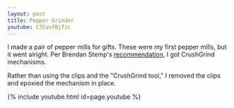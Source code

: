 ```yaml
---
layout: post
title: Pepper Grinder
youtube: C7CunfBjTzc
---
```

I made a pair of pepper mills for gifts. These were my first pepper mills, but
it went alright. Per Brendan Stemp's
[recommendation](https://www.youtube.com/watch?v=XdPQ7sfZeeU), I got CrushGrind
mechanisms.

Rather than using the clips and the "CrushGrind tool," I removed the clips and
epoxied the mechanism in place.

{% include youtube.html id=page.youtube %}
